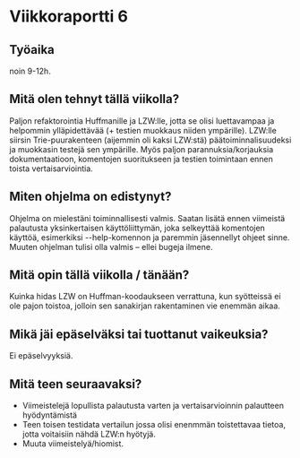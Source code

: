 # Viikkoraportti 6

## Työaika

noin 9-12h.

## Mitä olen tehnyt tällä viikolla?

Paljon refaktorointia Huffmanille ja LZW:lle, jotta se olisi luettavampaa ja helpommin ylläpidettävää (+ testien muokkaus niiden ympärille). LZW:lle siirsin Trie-puurakenteen (aijemmin oli kaksi LZW:stä) päätoiminnalisuudeksi ja muokkasin testejä sen ympärille. 
Myös paljon parannuksia/korjauksia dokumentaatioon, komentojen suoritukseen ja testien toimintaan ennen toista vertaisarviointia.

## Miten ohjelma on edistynyt?

Ohjelma on mielestäni toiminnallisesti valmis. Saatan lisätä ennen viimeistä palautusta yksinkertaisen käyttöliittymän, joka selkeyttää komentojen käyttöä, esimerkiksi  --help-komennon ja paremmin jäsennellyt ohjeet sinne. Muuten ohjelman tulisi olla valmis – ellei  bugeja ilmene.

## Mitä opin tällä viikolla / tänään?

Kuinka hidas LZW on Huffman-koodaukseen verrattuna, kun syötteissä ei ole pajon toistoa, jolloin sen sanakirjan rakentaminen vie enemmän aikaa.

## Mikä jäi epäselväksi tai tuottanut vaikeuksia?

Ei epäselvyyksiä.

## Mitä teen seuraavaksi?

- Viimeistelejä lopullista palautusta varten ja vertaisarvioinnin palautteen hyödyntämistä
- Teen toisen testidata vertailun jossa olisi enenmmän toistettavaa tietoa, jotta voitaisiin nähdä LZW:n hyötyjä.
- Muuta viimeistelyä/hiomist.
